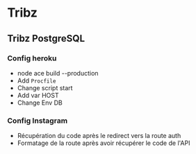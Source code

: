 # Tribz

## Tribz PostgreSQL

### Config heroku

- node ace build --production
- Add `Procfile`
- Change script start
- Add var HOST
- Change Env DB

### Config Instagram

- Récupération du code après le redirect vers la route auth
- Formatage de la route après avoir récupérer le code de l'API
